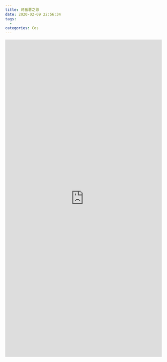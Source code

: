 ```yaml
---
title: 烤番薯之歌
date: 2020-02-09 22:56:34
tags:
  -
categories: Cos
---
```


<iframe style="border: 0; width: 100%; height: 1024px;" src="https://t.bilibili.com/h5/dynamic/detail/54531594?tab=1&type=2"/>
